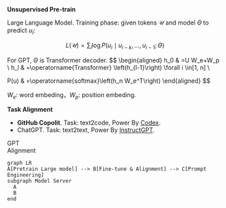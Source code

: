 <div grid="~ cols-2" gap-8>
<div overflow-auto p-4 border="~ gray-400 opacity-50 rounded-md" px-1>
<b>Unsupervised Pre-train</b>

Large Language Model. Training phase: given tokens $\mathcal{U}$ and model $\Theta$ to predict $u_i$:

$$
L(\mathcal{U})=\sum_{i} \log P\left(u_i \mid u_{i-k}, \ldots, u_{i-1} ; \Theta\right)
$$

For GPT, $\Theta$ is Transformer decoder.
$$
\begin{aligned}
h_0 & =U W_e+W_p \\ h_l & =\operatorname{Transformer} \left(h_{l-1}\right) \forall i \in[1, n] \\

P(u) & =\operatorname{softmax}\left(h_n W_e^T\right)
\end{aligned}
$$

$W_e$: word embeding，$W_p$: position embeding.
</div>

<div overflow-auto p-4 border="~ gray-400 opacity-50 rounded-md" px-1>
<b>Task Alignment</b>

- **GitHub Copolit**. Task: text2code, Power By [Codex](https://openai.com/blog/codex-apps).
- ChatGPT. Task: text2text, Power By [InstructGPT](https://arxiv.org/abs/2203.02155).

<div mx-auto px-16 pt-4 mb-8 grid="~ cols-3 gap-4" items-center>
  <div >
    GPT
  </div>
  <div grid="~ cols-1" items-center>
    <span text-xs>Alignment</span>
    <carbon:arrow-right class="inline"/>
  </div>
  <div >
  <!-- <AICard title="DALL-E" img="/dalle.jpg" url="https://openai.com/dall-e-2/"/> -->
  <!-- <AICard title="Whisper" img="/whisper.jpg" url="https://openai.com/blog/whisper/" /> -->
  <AICard self-center img="/Copilot.webp" url="https://openai.com/blog/codex-apps/" />
  <!-- <AICard self-center title="ChatGPT" img="/chatgpt.jpg" url="https://openai.com/blog/chatgpt/" /> -->
  </div>
</div>

```mermaid {scale: 0.6}
graph LR
A[Pretrain Large model] --> B[Fine-tune & Alignment] --> C[Prompt Engineering]
subgraph Model Server
  A
  B
end
```
</div>

</div>
